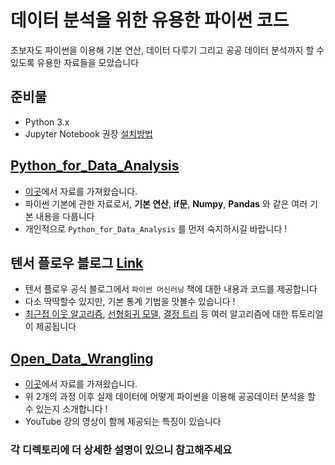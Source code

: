 # 데이터 분석을 위한 유용한 파이썬 코드
초보자도 파이썬을 이용해 기본 연산, 데이터 다루기 그리고 공공 데이터 분석까지 할 수 있도록 유용한 자료들을 모았습니다
## 준비물
- Python 3.x
- Jupyter Notebook 권장 [설치방법](https://nov19.tistory.com/5)

## [Python_for_Data_Analysis](./python-for-data-analysis-master)
- [이곳](https://github.com/wikibook/python-for-data-analysis)에서 자료를 가져왔습니다.
- 파이썬 기본에 관한 자료로서, **기본 연산**, **if문**, **Numpy**, **Pandas** 와 같은 여러 기본 내용을 다룹니다
- 개인적으로 ```Python_for_Data_Analysis``` 를 먼저 숙지하시길 바랍니다 !

## 텐서 플로우 블로그 [Link](https://tensorflow.blog/%ED%8C%8C%EC%9D%B4%EC%8D%AC-%EB%A8%B8%EC%8B%A0%EB%9F%AC%EB%8B%9D/)
- 텐서 플로우 공식 블로그에서 ```파이썬 머신러닝``` 책에 대한 내용과 코드를 제공합니다
- 다소 딱딱할수 있지만, 기본 통계 기법을 맛볼수 있습니다 !
- [최근접 이웃 알고리즘](https://tensorflow.blog/%ED%8C%8C%EC%9D%B4%EC%8D%AC-%EB%A8%B8%EC%8B%A0%EB%9F%AC%EB%8B%9D/1-7-%EC%B2%AB-%EB%B2%88%EC%A7%B8-%EC%95%A0%ED%94%8C%EB%A6%AC%EC%BC%80%EC%9D%B4%EC%85%98-%EB%B6%93%EA%BD%83%EC%9D%98-%ED%92%88%EC%A2%85-%EB%B6%84%EB%A5%98/), [선형회귀 모델](https://tensorflow.blog/%ED%8C%8C%EC%9D%B4%EC%8D%AC-%EB%A8%B8%EC%8B%A0%EB%9F%AC%EB%8B%9D/2-3-3-%EC%84%A0%ED%98%95-%EB%AA%A8%EB%8D%B8/#linear-reg), [결정 트리](https://tensorflow.blog/%ED%8C%8C%EC%9D%B4%EC%8D%AC-%EB%A8%B8%EC%8B%A0%EB%9F%AC%EB%8B%9D/2-3-5-%EA%B2%B0%EC%A0%95-%ED%8A%B8%EB%A6%AC/) 등 여러 알고리즘에 대한 튜토리얼이 제공됩니다

## [Open_Data_Wrangling](./OpenDataWrangling-master)
- [이곳](https://github.com/corazzon/OpenDataWrangling)에서 자료를 가져왔습니다.
- 위 2개의 과정 이후 실제 데이터에 어떻게 파이썬을 이용해 공공데이터 분석을 할 수 있는지 소개합니다 !
- YouTube 강의 영상이 함께 제공되는 특징이 있습니다

### 각 디렉토리에 더 상세한 설명이 있으니 참고해주세요


